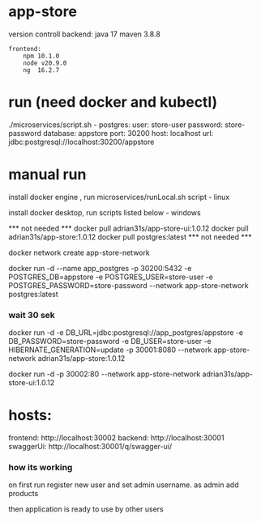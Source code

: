 # app-store
version controll
	backend: 
		java 17
		maven 3.8.8
	
	frontend:
		npm 10.1.0
		node v20.9.0
		ng  16.2.7


# run (need docker and kubectl) 
./microservices/script.sh 
	- postgres:
		user: store-user
		password: store-password
		database: appstore
		port: 30200
		host: localhost
		url: jdbc:postgresql://localhost:30200/appstore


# manual run
install docker engine , run microservices/runLocal.sh script - linux

install docker desktop, run scripts listed below - windows

*** not needed ***
docker pull adrian31s/app-store-ui:1.0.12
docker pull adrian31s/app-store:1.0.12
docker pull postgres:latest
*** not needed ***


docker network create app-store-network

docker run -d --name app_postgres -p 30200:5432 -e POSTGRES_DB=appstore -e POSTGRES_USER=store-user -e POSTGRES_PASSWORD=store-password --network app-store-network postgres:latest

### wait 30 sek 

docker run -d -e DB_URL=jdbc:postgresql://app_postgres/appstore -e DB_PASSWORD=store-password -e DB_USER=store-user -e HIBERNATE_GENERATION=update -p 30001:8080 --network app-store-network adrian31s/app-store:1.0.12

docker run -d -p 30002:80 --network app-store-network adrian31s/app-store-ui:1.0.12





# hosts:
frontend: http://localhost:30002
backend: http://localhost:30001
swaggerUi: http://localhost:30001/q/swagger-ui/


### how its working ###
on first run register new user and set admin username. 
as admin add products

then application is ready to use by other users
